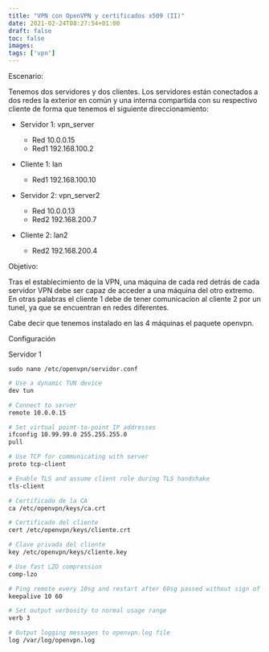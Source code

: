 ```yaml
---
title: "VPN con OpenVPN y certificados x509 (II)"
date: 2021-02-24T08:27:54+01:00
draft: false
toc: false
images:
tags: ['vpn']
---
```


Escenario:

Tenemos dos servidores y dos clientes. Los servidores están conectados a dos redes la exterior en común y una interna compartida con su respectivo cliente de forma que tenemos el siguiente direccionamiento:


* Servidor 1: vpn_server
  * Red 10.0.0.15
  * Red1 192.168.100.2
* Cliente 1: lan
  * Red1 192.168.100.10

* Servidor 2: vpn_server2
  * Red 10.0.0.13
  * Red2 192.168.200.7
* Cliente 2: lan2
  * Red2 192.168.200.4


Objetivo:

Tras el establecimiento de la VPN, una máquina de cada red detrás de cada servidor VPN debe ser capaz de acceder a una máquina del otro extremo. En otras palabras el cliente 1 debe de tener comunicacion al cliente 2 por un tunel, ya que se encuentran en redes diferentes.

Cabe decir que tenemos instalado en las 4 máquinas el paquete openvpn.

Configuración

Servidor 1

`sudo nano /etc/openvpn/servidor.conf `

```sh
# Use a dynamic TUN device
dev tun

# Connect to server
remote 10.0.0.15

# Set virtual point-to-point IP addresses
ifconfig 10.99.99.0 255.255.255.0
pull

# Use TCP for communicating with server
proto tcp-client

# Enable TLS and assume client role during TLS handshake
tls-client

# Certificado de la CA
ca /etc/openvpn/keys/ca.crt

# Certificado del cliente
cert /etc/openvpn/keys/cliente.crt

# Clave privada del cliente
key /etc/openvpn/keys/cliente.key

# Use fast LZO compression
comp-lzo

# Ping remote every 10sg and restart after 60sg passed without sign of life from remote
keepalive 10 60

# Set output verbosity to normal usage range 
verb 3

# Output logging messages to openvpn.log file
log /var/log/openvpn.log
```